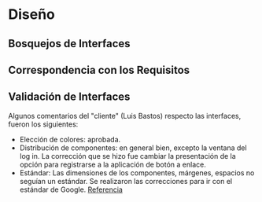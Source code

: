 
<h1>Diseño</h1>


## Bosquejos de Interfaces 
## Correspondencia con los Requisitos 
## Validación de Interfaces

Algunos comentarios del "cliente" (Luis Bastos) respecto las
   interfaces, fueron los siguientes:  
   

 - Elección de colores: aprobada.
 - Distribución de componentes: en general bien, excepto la ventana del log in. La corrección que se hizo fue cambiar la presentación de la opción para registrarse a la aplicación de botón a enlace. 
 - Estándar: Las dimensiones de los componentes, márgenes, espacios no seguían un estándar. Se realizaron las correcciones para ir con el estándar de Google.
<a href="https://m3.material.io/">Referencia</a>
<!--stackedit_data:
eyJoaXN0b3J5IjpbMTUwMTQ4MjE5MCwtMTgzMDYzMjE2NF19
-->
